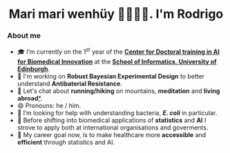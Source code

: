 <h1 align="center">Mari mari wenhüy 🫱🏼🫲🏼. I'm Rodrigo</h1>

### **About me**

- 🎓 I’m currently on the 1<sup>st</sup> year of the **[Center for Doctoral training in AI for Biomedical Innovation](https://www.ai4biomed.io/)** at the **[School of Informatics, University of Edinburgh](https://en.wikipedia.org/wiki/School_of_Informatics,_University_of_Edinburgh)**.
- 🔭 I'm working on **Robust Bayesian Experimental Design** to better understand **Antibaterial Resistance**. 
- 💬 Let's chat about **running/hiking** on mountains, **meditation** and **living abroad**[*](https://en.wiktionary.org/wiki/abroad#:~:text=First%20attested%20in%20mid%2013th,brood%20(%E2%80%9Cbroad%E2%80%9D).).
- 😄 Pronouns: he / him.
- 🦠 I’m looking for help with understanding bacteria, ***E. coli*** in particular.
- 🌱 Before shifting into biomedical applications of **statistics** and **AI** I strove to apply both at international organisations and goverments.  
- 🎯 My career goal now, is to make healthcare more **accessible** and **efficient** through statistics and AI.
